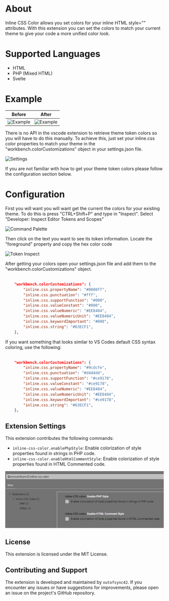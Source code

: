 # About

Inline CSS Color allows you set colors for your inline HTML style="" attributes. With this extension you can set the colors to match your current theme to give your code a more unified color look.


# Supported Languages

- HTML
- PHP (Mixed HTML)
- Svelte

# Example

| Before      | After |
| ----------- | ----------- |
|![Example](https://raw.githubusercontent.com/outofsync42/inline-css-color/master/img/example2.png)|![Example](https://raw.githubusercontent.com/outofsync42/inline-css-color/master/img/example1.png)|

There is no API in the vscode extension to retrieve theme token colors so you will have to do this manually.
To achieve this, just set your inline.css color properties to match your theme in the "workbench.colorCustomizations" object in your settings.json file.

![Settings](https://raw.githubusercontent.com/outofsync42/inline-css-color/master/img/settings.png)

If you are not familiar with how to get your theme token colors please follow the configuration section below.

# Configuration

First you will want you will want get the current the colors for your existing theme. To do this is press "CTRL+Shift+P" and type in "Inspect".
Select "Developer: Inspect Editor Tokens and Scopes"

![Command Palette](https://raw.githubusercontent.com/outofsync42/inline-css-color/master/img/command-palette-inspect.png)

Then click on the text you want to see its token information. Locate the "foreground" property and copy the hex color code

![Token Inspect](https://raw.githubusercontent.com/outofsync42/inline-css-color/master/img/token-color.png)

After getting your colors open your settings.json file and add them to the "workbench.colorCustomizations" object.

```json

	"workbench.colorCustomizations": {
		"inline.css.propertyName": "#0000ff",
		"inline.css.punctuation": "#fff",
		"inline.css.supportFunction": "#000",
		"inline.css.valueConstant": "#000",
		"inline.css.valueNumeric": "#EE8484",
		"inline.css.valueNumericUnit": "#EE8484",
		"inline.css.keywordImportant": "#000",
		"inline.css.string": "#63ECF1",
	},
```
If you want something that looks similar to VS Codes default CSS syntax coloring, use the following:

```json

    "workbench.colorCustomizations": {
        "inline.css.propertyName": "#9cdcfe",
        "inline.css.punctuation": "#d4d4d4",
        "inline.css.supportFunction": "#ce9178",
        "inline.css.valueConstant": "#ce9178",
        "inline.css.valueNumeric": "#EE8484",
        "inline.css.valueNumericUnit": "#EE8484",
        "inline.css.keywordImportant": "#ce9178",
        "inline.css.string": "#63ECF1",
    },
```
## Extension Settings

This extension contributes the following commands:

- `inline-css-color.enablePhpStyle`: Enable colorization of style properties found in strings in PHP code.
- `inline-css-color.enableHtmlCommentStyle`: Enable colorization of style properties found in HTML Commented code.

![Settings2](https://github.com/outofsync42/inline-css-color/blob/master/img/settigns2.png?raw=true)

## License

This extension is licensed under the MIT License.

## Contributing and Support

The extension is developed and maintained by `outofsync42`. If you encounter any issues or have suggestions for improvements, please open an issue on the project's GitHub repository.
